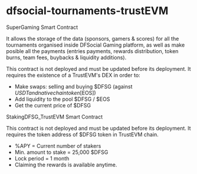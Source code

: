 # dfsocial-tournaments-trustEVM

SuperGaming Smart Contract

It allows the storage of the data (sponsors, gamers & scores) for all the tournaments organised inside DFSocial Gaming platform, as well as make posible all the payments (entries payments, rewards distribution, token burns, team fees, buybacks & liquidity additions).

This contract is not deployed and must be updated before its deployment. It requires the existence of a TrustEVM's DEX in order to:
- Make swaps: selling and buying $DFSG (against $USDT and native chain token [$EOS])
- Add liquidity to the pool $DFSG / $EOS
- Get the current price of $DFSG


StakingDFSG_TrustEVM Smart Contract

This contract is not deployed and must be updated before its deployment. It requires the token address of $DFSG token in TrustEVM chain.

- %APY = Current number of stakers
- Min. amount to stake = 25,000 $DFSG
- Lock period = 1 month
- Claiming the rewards is available anytime.
